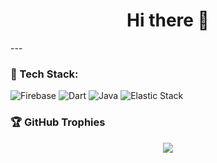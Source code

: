 <h1 align="center">Hi there 👋</h1>
---

### 🧰 Tech Stack:
![Firebase](https://img.shields.io/badge/-Firebase-FFCA28?style=for-the-badge&logo=firebase&logoColor=white)
![Dart](https://img.shields.io/badge/-Dart-0175C2?style=for-the-badge&logo=dart&logoColor=white)
![Java](https://img.shields.io/badge/-Java-007396?style=for-the-badge&logo=java&logoColor=white)
![Elastic Stack](https://img.shields.io/badge/-Elastic%20Stack-005571?style=for-the-badge&logo=elastic&logoColor=white)

### 🏆 GitHub Trophies
<p align="center">
  <img src="https://github-profile-trophy.vercel.app/?username=null-io&theme=onedark" />
</p>
